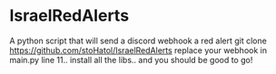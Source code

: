# IsraelRedAlerts
A python script that will send a discord webhook a red alert 
git clone https://github.com/stoHatol/IsraelRedAlerts
replace your webhook in main.py line 11.. 
install all the libs.. 
and you should be good to go! 
